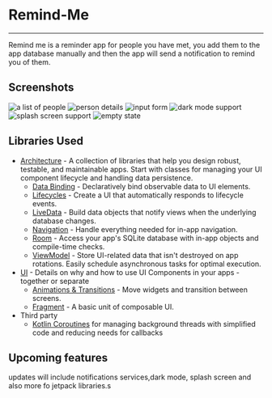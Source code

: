 # Remind-Me
-----------
Remind me is a reminder app for people you have met, you add them to the app database manually and then the app will send a notification to remind you of them.

Screenshots
-----------

![](screenshots/listOfPeople.png "a list of people")
![person details](screenshots/personDetails.png "Details for a specific person you added")
![input form](screenshots/inputForm.png "add person form")
![dark mode support](screenshots/dark-mode.png "dark mode")
![splash screen support](screenshots/splash-screen.png "splash screen")
![empty state](screenshots/empty-state "empty state")

Libraries Used
--------------
* [Architecture][10] - A collection of libraries that help you design robust, testable, and
  maintainable apps. Start with classes for managing your UI component lifecycle and handling data
  persistence.
  * [Data Binding][11] - Declaratively bind observable data to UI elements.
  * [Lifecycles][12] - Create a UI that automatically responds to lifecycle events.
  * [LiveData][13] - Build data objects that notify views when the underlying database changes.
  * [Navigation][14] - Handle everything needed for in-app navigation.
  * [Room][16] - Access your app's SQLite database with in-app objects and compile-time checks.
  * [ViewModel][17] - Store UI-related data that isn't destroyed on app rotations. Easily schedule
     asynchronous tasks for optimal execution.
* [UI][30] - Details on why and how to use UI Components in your apps - together or separate
  * [Animations & Transitions][31] - Move widgets and transition between screens.
  * [Fragment][34] - A basic unit of composable UI.
* Third party
  * [Kotlin Coroutines][91] for managing background threads with simplified code and reducing needs for callbacks

[10]: https://developer.android.com/jetpack/arch/
[11]: https://developer.android.com/topic/libraries/data-binding/
[12]: https://developer.android.com/topic/libraries/architecture/lifecycle
[13]: https://developer.android.com/topic/libraries/architecture/livedata
[14]: https://developer.android.com/topic/libraries/architecture/navigation/
[16]: https://developer.android.com/topic/libraries/architecture/room
[17]: https://developer.android.com/topic/libraries/architecture/viewmodel
[30]: https://developer.android.com/guide/topics/ui
[31]: https://developer.android.com/training/animation/
[34]: https://developer.android.com/guide/components/fragments
[91]: https://kotlinlang.org/docs/reference/coroutines-overview.html

Upcoming features
-----------------
updates will include notifications services,dark mode, splash screen and also more fo jetpack libraries.s


